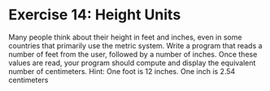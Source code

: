 # Exercise 14: Height Units
Many people think about their height in feet and inches, even in some countries that
primarily use the metric system. Write a program that reads a number of feet from
the user, followed by a number of inches. Once these values are read, your program
should compute and display the equivalent number of centimeters.
Hint: One foot is 12 inches. One inch is 2.54 centimeters